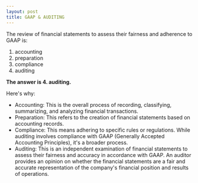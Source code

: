 ```yaml
---
layout: post
title: GAAP & AUDITING
---
```


The review of financial statements to assess their fairness and adherence to GAAP is:

1. accounting
2. preparation
3. compliance
4. auditing

**The answer is  4. auditing.**

Here's why:

- Accounting: This is the overall process of recording, classifying, summarizing, and analyzing financial transactions.
- Preparation: This refers to the creation of financial statements based on accounting records.
- Compliance: This means adhering to specific rules or regulations. While auditing involves compliance with GAAP (Generally Accepted Accounting Principles), it's a broader process.
- Auditing: This is an independent examination of financial statements to assess their fairness and accuracy in accordance with GAAP. An auditor provides an opinion on whether the financial statements are a fair and accurate representation of the company's financial position and results of operations.

